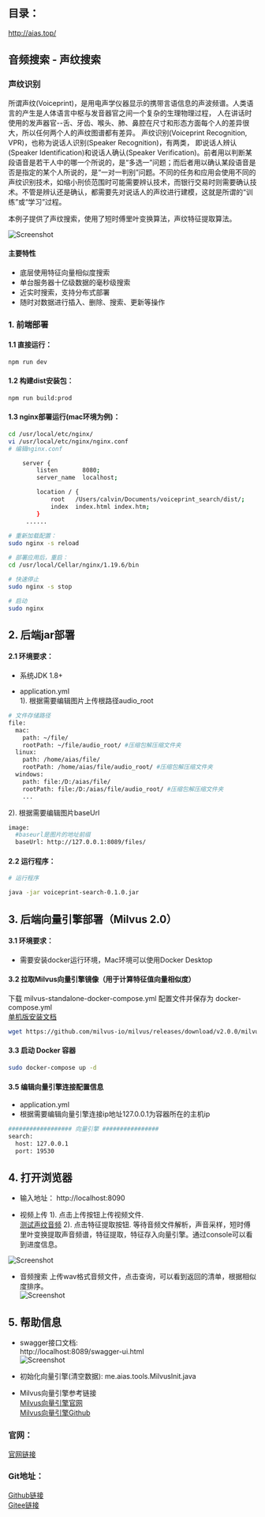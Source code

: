 ## 目录：
http://aias.top/

## 音频搜索 - 声纹搜索

### 声纹识别
所谓声纹(Voiceprint)，是用电声学仪器显示的携带言语信息的声波频谱。人类语言的产生是人体语言中枢与发音器官之间一个复杂的生理物理过程，
人在讲话时使用的发声器官--舌、牙齿、喉头、肺、鼻腔在尺寸和形态方面每个人的差异很大，所以任何两个人的声纹图谱都有差异。
声纹识别(Voiceprint Recognition, VPR)，也称为说话人识别(Speaker Recognition)，有两类，
即说话人辨认(Speaker Identification)和说话人确认(Speaker Verification)。前者用以判断某段语音是若干人中的哪一个所说的，是“多选一”问题；而后者用以确认某段语音是否是指定的某个人所说的，是“一对一判别”问题。不同的任务和应用会使用不同的声纹识别技术，如缩小刑侦范围时可能需要辨认技术，而银行交易时则需要确认技术。不管是辨认还是确认，都需要先对说话人的声纹进行建模，这就是所谓的“训练”或“学习”过程。

本例子提供了声纹搜索，使用了短时傅里叶变换算法，声纹特征提取算法。

![Screenshot](https://aias-home.oss-cn-beijing.aliyuncs.com/AIAS/audio_search/arc.png)


#### 主要特性
- 底层使用特征向量相似度搜索
- 单台服务器十亿级数据的毫秒级搜索
- 近实时搜索，支持分布式部署
- 随时对数据进行插入、删除、搜索、更新等操作

### 1. 前端部署

#### 1.1 直接运行：
```bash
npm run dev
```

#### 1.2 构建dist安装包：
```bash
npm run build:prod
```

#### 1.3 nginx部署运行(mac环境为例)：
```bash
cd /usr/local/etc/nginx/
vi /usr/local/etc/nginx/nginx.conf
# 编辑nginx.conf

    server {
        listen       8080;
        server_name  localhost;

        location / {
            root   /Users/calvin/Documents/voiceprint_search/dist/;
            index  index.html index.htm;
        }
     ......
     
# 重新加载配置：
sudo nginx -s reload 

# 部署应用后，重启：
cd /usr/local/Cellar/nginx/1.19.6/bin

# 快速停止
sudo nginx -s stop

# 启动
sudo nginx     
```

## 2. 后端jar部署
#### 2.1 环境要求：
- 系统JDK 1.8+

- application.yml   
1). 根据需要编辑图片上传根路径audio_root   
```bash
# 文件存储路径
file:
  mac:
    path: ~/file/
    rootPath: ~/file/audio_root/ #压缩包解压缩文件夹
  linux:
    path: /home/aias/file/
    rootPath: /home/aias/file/audio_root/ #压缩包解压缩文件夹
  windows:
    path: file:/D:/aias/file/
    rootPath: file:/D:/aias/file/audio_root/ #压缩包解压缩文件夹
    ...
```

2). 根据需要编辑图片baseUrl 
```bash
image:
  #baseurl是图片的地址前缀
  baseUrl: http://127.0.0.1:8089/files/
```

#### 2.2 运行程序：
```bash
# 运行程序

java -jar voiceprint-search-0.1.0.jar

```

## 3. 后端向量引擎部署（Milvus 2.0）
#### 3.1 环境要求：
- 需要安装docker运行环境，Mac环境可以使用Docker Desktop

#### 3.2 拉取Milvus向量引擎镜像（用于计算特征值向量相似度）
下载 milvus-standalone-docker-compose.yml 配置文件并保存为 docker-compose.yml        
[单机版安装文档](https://milvus.io/docs/v2.0.0/install_standalone-docker.md)        
```bash
wget https://github.com/milvus-io/milvus/releases/download/v2.0.0/milvus-standalone-docker-compose.yml -O docker-compose.yml
```

#### 3.3 启动 Docker 容器
```bash
sudo docker-compose up -d
```

#### 3.5 编辑向量引擎连接配置信息
- application.yml
- 根据需要编辑向量引擎连接ip地址127.0.0.1为容器所在的主机ip
```bash
################## 向量引擎 ################
search:
  host: 127.0.0.1
  port: 19530
```

## 4. 打开浏览器
- 输入地址： http://localhost:8090

- 视频上传
1). 点击上传按钮上传视频文件.  
[测试声纹音频](https://aias-home.oss-cn-beijing.aliyuncs.com/AIAS/audio_search/a_1.wav)
2). 点击特征提取按钮. 
等待音频文件解析，声音采样，短时傅里叶变换提取声音频谱，特征提取，特征存入向量引擎。通过console可以看到进度信息。

![Screenshot](https://aias-home.oss-cn-beijing.aliyuncs.com/AIAS/audio_search/storage.png)

- 音频搜索
  上传wav格式音频文件，点击查询，可以看到返回的清单，根据相似度排序。     
![Screenshot](https://aias-home.oss-cn-beijing.aliyuncs.com/AIAS/audio_search/search.png)

## 5. 帮助信息
- swagger接口文档:  
http://localhost:8089/swagger-ui.html     
![Screenshot](https://aias-home.oss-cn-beijing.aliyuncs.com/AIAS/audio_search/swagger.png)

- 初始化向量引擎(清空数据): 
  me.aias.tools.MilvusInit.java 

- Milvus向量引擎参考链接     
[Milvus向量引擎官网](https://milvus.io/cn/docs/overview.md)      
[Milvus向量引擎Github](https://github.com/milvus-io)

### 官网：
[官网链接](http://www.aias.top/)

### Git地址：   
[Github链接](https://github.com/mymagicpower/AIAS)    
[Gitee链接](https://gitee.com/mymagicpower/AIAS)   